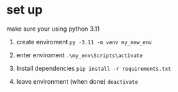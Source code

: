 
# set up
make sure your using python 3.11
1. create enviroment 
``` py -3.11 -m venv my_new_env ```

2. enter enviroment
``` .\my_env\Scripts\activate ```

3. Install dependencies
``` pip install -r requirements.txt ```

4. leave environment (when done)
``` deactivate ```
